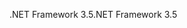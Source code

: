 <span data-ttu-id="87c6c-101">.NET Framework 3.5</span><span class="sxs-lookup"><span data-stu-id="87c6c-101">.NET Framework 3.5</span></span>